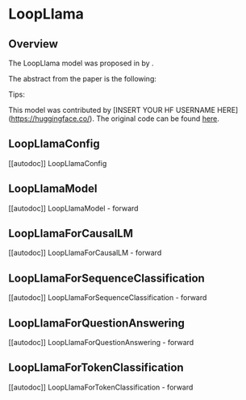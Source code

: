 <!--Copyright 2024 The HuggingFace Team. All rights reserved.

Licensed under the Apache License, Version 2.0 (the "License"); you may not use this file except in compliance with
the License. You may obtain a copy of the License at

http://www.apache.org/licenses/LICENSE-2.0

Unless required by applicable law or agreed to in writing, software distributed under the License is distributed on
an "AS IS" BASIS, WITHOUT WARRANTIES OR CONDITIONS OF ANY KIND, either express or implied. See the License for the
specific language governing permissions and limitations under the License.

⚠️ Note that this file is in Markdown but contain specific syntax for our doc-builder (similar to MDX) that may not be
rendered properly in your Markdown viewer.

-->

# LoopLlama

## Overview

The LoopLlama model was proposed in [<INSERT PAPER NAME HERE>](<INSERT PAPER LINK HERE>) by <INSERT AUTHORS HERE>.
<INSERT SHORT SUMMARY HERE>

The abstract from the paper is the following:

*<INSERT PAPER ABSTRACT HERE>*

Tips:

<INSERT TIPS ABOUT MODEL HERE>

This model was contributed by [INSERT YOUR HF USERNAME HERE](https://huggingface.co/<INSERT YOUR HF USERNAME HERE>).
The original code can be found [here](<INSERT LINK TO GITHUB REPO HERE>).


## LoopLlamaConfig

[[autodoc]] LoopLlamaConfig

## LoopLlamaModel

[[autodoc]] LoopLlamaModel
    - forward

## LoopLlamaForCausalLM

[[autodoc]] LoopLlamaForCausalLM
    - forward

## LoopLlamaForSequenceClassification

[[autodoc]] LoopLlamaForSequenceClassification
    - forward

## LoopLlamaForQuestionAnswering

[[autodoc]] LoopLlamaForQuestionAnswering
    - forward

## LoopLlamaForTokenClassification

[[autodoc]] LoopLlamaForTokenClassification
    - forward
